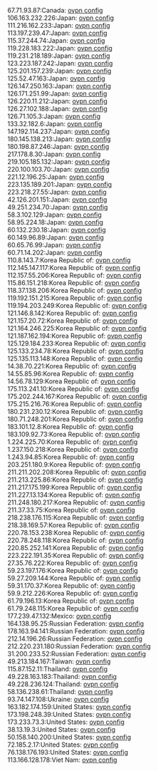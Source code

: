 67.71.93.87:Canada: [ovpn config](vpn/67_71_93_87.ovpn)  
106.163.232.226:Japan: [ovpn config](vpn/106_163_232_226.ovpn)  
111.216.162.233:Japan: [ovpn config](vpn/111_216_162_233.ovpn)  
113.197.239.47:Japan: [ovpn config](vpn/113_197_239_47.ovpn)  
115.37.244.74:Japan: [ovpn config](vpn/115_37_244_74.ovpn)  
119.228.183.222:Japan: [ovpn config](vpn/119_228_183_222.ovpn)  
119.231.218.189:Japan: [ovpn config](vpn/119_231_218_189.ovpn)  
123.223.187.242:Japan: [ovpn config](vpn/123_223_187_242.ovpn)  
125.201.157.239:Japan: [ovpn config](vpn/125_201_157_239.ovpn)  
125.52.47.163:Japan: [ovpn config](vpn/125_52_47_163.ovpn)  
126.147.250.163:Japan: [ovpn config](vpn/126_147_250_163.ovpn)  
126.171.251.99:Japan: [ovpn config](vpn/126_171_251_99.ovpn)  
126.220.11.212:Japan: [ovpn config](vpn/126_220_11_212.ovpn)  
126.27.102.188:Japan: [ovpn config](vpn/126_27_102_188.ovpn)  
126.71.105.3:Japan: [ovpn config](vpn/126_71_105_3.ovpn)  
133.32.182.6:Japan: [ovpn config](vpn/133_32_182_6.ovpn)  
147.192.114.237:Japan: [ovpn config](vpn/147_192_114_237.ovpn)  
180.145.138.213:Japan: [ovpn config](vpn/180_145_138_213.ovpn)  
180.198.87.246:Japan: [ovpn config](vpn/180_198_87_246.ovpn)  
217.178.8.30:Japan: [ovpn config](vpn/217_178_8_30.ovpn)  
219.105.185.132:Japan: [ovpn config](vpn/219_105_185_132.ovpn)  
220.100.103.70:Japan: [ovpn config](vpn/220_100_103_70.ovpn)  
221.12.196.25:Japan: [ovpn config](vpn/221_12_196_25.ovpn)  
223.135.189.201:Japan: [ovpn config](vpn/223_135_189_201.ovpn)  
223.218.27.55:Japan: [ovpn config](vpn/223_218_27_55.ovpn)  
42.126.201.151:Japan: [ovpn config](vpn/42_126_201_151.ovpn)  
49.251.234.70:Japan: [ovpn config](vpn/49_251_234_70.ovpn)  
58.3.102.129:Japan: [ovpn config](vpn/58_3_102_129.ovpn)  
58.95.224.18:Japan: [ovpn config](vpn/58_95_224_18.ovpn)  
60.132.230.18:Japan: [ovpn config](vpn/60_132_230_18.ovpn)  
60.149.96.89:Japan: [ovpn config](vpn/60_149_96_89.ovpn)  
60.65.76.99:Japan: [ovpn config](vpn/60_65_76_99.ovpn)  
60.71.14.202:Japan: [ovpn config](vpn/60_71_14_202.ovpn)  
110.8.143.7:Korea Republic of: [ovpn config](vpn/110_8_143_7.ovpn)  
112.145.147.117:Korea Republic of: [ovpn config](vpn/112_145_147_117.ovpn)  
112.157.55.206:Korea Republic of: [ovpn config](vpn/112_157_55_206.ovpn)  
115.86.151.218:Korea Republic of: [ovpn config](vpn/115_86_151_218.ovpn)  
118.37.138.206:Korea Republic of: [ovpn config](vpn/118_37_138_206.ovpn)  
119.192.151.215:Korea Republic of: [ovpn config](vpn/119_192_151_215.ovpn)  
119.194.203.249:Korea Republic of: [ovpn config](vpn/119_194_203_249.ovpn)  
121.146.8.142:Korea Republic of: [ovpn config](vpn/121_146_8_142.ovpn)  
121.157.20.72:Korea Republic of: [ovpn config](vpn/121_157_20_72.ovpn)  
121.164.246.225:Korea Republic of: [ovpn config](vpn/121_164_246_225.ovpn)  
121.187.162.194:Korea Republic of: [ovpn config](vpn/121_187_162_194.ovpn)  
125.129.184.233:Korea Republic of: [ovpn config](vpn/125_129_184_233.ovpn)  
125.133.234.78:Korea Republic of: [ovpn config](vpn/125_133_234_78.ovpn)  
125.135.113.148:Korea Republic of: [ovpn config](vpn/125_135_113_148.ovpn)  
14.38.70.221:Korea Republic of: [ovpn config](vpn/14_38_70_221.ovpn)  
14.55.85.96:Korea Republic of: [ovpn config](vpn/14_55_85_96.ovpn)  
14.56.78.129:Korea Republic of: [ovpn config](vpn/14_56_78_129.ovpn)  
175.113.241.10:Korea Republic of: [ovpn config](vpn/175_113_241_10.ovpn)  
175.202.244.167:Korea Republic of: [ovpn config](vpn/175_202_244_167.ovpn)  
175.215.216.76:Korea Republic of: [ovpn config](vpn/175_215_216_76.ovpn)  
180.231.230.12:Korea Republic of: [ovpn config](vpn/180_231_230_12.ovpn)  
180.71.248.201:Korea Republic of: [ovpn config](vpn/180_71_248_201.ovpn)  
183.101.12.8:Korea Republic of: [ovpn config](vpn/183_101_12_8.ovpn)  
183.109.92.73:Korea Republic of: [ovpn config](vpn/183_109_92_73.ovpn)  
1.224.225.70:Korea Republic of: [ovpn config](vpn/1_224_225_70.ovpn)  
1.237.150.218:Korea Republic of: [ovpn config](vpn/1_237_150_218.ovpn)  
1.243.94.85:Korea Republic of: [ovpn config](vpn/1_243_94_85.ovpn)  
203.251.180.9:Korea Republic of: [ovpn config](vpn/203_251_180_9.ovpn)  
211.211.202.208:Korea Republic of: [ovpn config](vpn/211_211_202_208.ovpn)  
211.213.225.86:Korea Republic of: [ovpn config](vpn/211_213_225_86.ovpn)  
211.217.175.199:Korea Republic of: [ovpn config](vpn/211_217_175_199.ovpn)  
211.227.13.134:Korea Republic of: [ovpn config](vpn/211_227_13_134.ovpn)  
211.248.180.217:Korea Republic of: [ovpn config](vpn/211_248_180_217.ovpn)  
211.37.33.75:Korea Republic of: [ovpn config](vpn/211_37_33_75.ovpn)  
218.238.176.115:Korea Republic of: [ovpn config](vpn/218_238_176_115.ovpn)  
218.38.169.57:Korea Republic of: [ovpn config](vpn/218_38_169_57.ovpn)  
220.78.153.238:Korea Republic of: [ovpn config](vpn/220_78_153_238.ovpn)  
220.78.248.118:Korea Republic of: [ovpn config](vpn/220_78_248_118.ovpn)  
220.85.252.141:Korea Republic of: [ovpn config](vpn/220_85_252_141.ovpn)  
223.222.191.35:Korea Republic of: [ovpn config](vpn/223_222_191_35.ovpn)  
27.35.76.222:Korea Republic of: [ovpn config](vpn/27_35_76_222.ovpn)  
59.23.197.176:Korea Republic of: [ovpn config](vpn/59_23_197_176.ovpn)  
59.27.209.144:Korea Republic of: [ovpn config](vpn/59_27_209_144.ovpn)  
59.31.170.37:Korea Republic of: [ovpn config](vpn/59_31_170_37.ovpn)  
59.9.212.226:Korea Republic of: [ovpn config](vpn/59_9_212_226.ovpn)  
61.79.196.13:Korea Republic of: [ovpn config](vpn/61_79_196_13.ovpn)  
61.79.248.115:Korea Republic of: [ovpn config](vpn/61_79_248_115.ovpn)  
177.239.47.132:Mexico: [ovpn config](vpn/177_239_47_132.ovpn)  
164.138.95.25:Russian Federation: [ovpn config](vpn/164_138_95_25.ovpn)  
178.163.94.141:Russian Federation: [ovpn config](vpn/178_163_94_141.ovpn)  
212.14.196.26:Russian Federation: [ovpn config](vpn/212_14_196_26.ovpn)  
212.220.231.180:Russian Federation: [ovpn config](vpn/212_220_231_180.ovpn)  
31.200.233.52:Russian Federation: [ovpn config](vpn/31_200_233_52.ovpn)  
49.213.184.167:Taiwan: [ovpn config](vpn/49_213_184_167.ovpn)  
115.87.152.11:Thailand: [ovpn config](vpn/115_87_152_11.ovpn)  
49.228.163.183:Thailand: [ovpn config](vpn/49_228_163_183.ovpn)  
49.228.236.124:Thailand: [ovpn config](vpn/49_228_236_124.ovpn)  
58.136.238.61:Thailand: [ovpn config](vpn/58_136_238_61.ovpn)  
93.74.147.108:Ukraine: [ovpn config](vpn/93_74_147_108.ovpn)  
163.182.174.159:United States: [ovpn config](vpn/163_182_174_159.ovpn)  
173.198.248.39:United States: [ovpn config](vpn/173_198_248_39.ovpn)  
173.233.73.3:United States: [ovpn config](vpn/173_233_73_3.ovpn)  
38.13.19.3:United States: [ovpn config](vpn/38_13_19_3.ovpn)  
50.158.140.200:United States: [ovpn config](vpn/50_158_140_200.ovpn)  
72.185.2.17:United States: [ovpn config](vpn/72_185_2_17.ovpn)  
76.138.176.193:United States: [ovpn config](vpn/76_138_176_193.ovpn)  
113.166.128.178:Viet Nam: [ovpn config](vpn/113_166_128_178.ovpn)  
